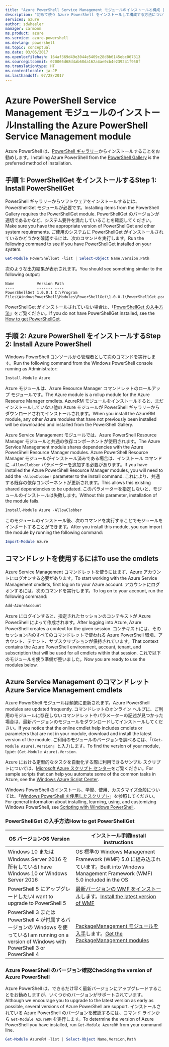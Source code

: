 ```yaml
---
title: "Azure PowerShell Service Management モジュールのインストールと構成 | Microsoft Docs"
description: "初めて使う Azure PowerShell をインストールして構成する方法について説明します。"
services: azure
author: sdwheeler
manager: carmonm
ms.product: azure
ms.service: azure-powershell
ms.devlang: powershell
ms.topic: conceptual
ms.date: 03/06/2017
ms.openlocfilehash: 164af369d49e3044e5409c28d8b6145ebc067313
ms.sourcegitcommit: 020066d68d4ab68da162a4ae0cb4e239241f950f
ms.translationtype: HT
ms.contentlocale: ja-JP
ms.lasthandoff: 07/28/2017
---
```

# <a name="installing-the-azure-powershell-service-management-module"></a><span data-ttu-id="b1d8b-103">Azure PowerShell Service Management モジュールのインストール</span><span class="sxs-lookup"><span data-stu-id="b1d8b-103">Installing the Azure PowerShell Service Management module</span></span>

<span data-ttu-id="b1d8b-104">Azure PowerShell は、[PowerShell ギャラリー](https://www.powershellgallery.com/)からインストールすることをお勧めします。</span><span class="sxs-lookup"><span data-stu-id="b1d8b-104">Installing Azure PowerShell from the [PowerShell Gallery](https://www.powershellgallery.com/) is the preferred method of installation.</span></span>

## <a name="step-1-install-powershellget"></a><span data-ttu-id="b1d8b-105">手順 1: PowerShellGet をインストールする</span><span class="sxs-lookup"><span data-stu-id="b1d8b-105">Step 1: Install PowerShellGet</span></span>

<span data-ttu-id="b1d8b-106">PowerShell ギャラリーからソフトウェアをインストールするには、PowerShellGet モジュールが必要です。</span><span class="sxs-lookup"><span data-stu-id="b1d8b-106">Installing items from the PowerShell Gallery requires the PowerShellGet module.</span></span> <span data-ttu-id="b1d8b-107">PowerShellGet のバージョンが適切であるかなど、システム要件を満たしていることを確認してください。</span><span class="sxs-lookup"><span data-stu-id="b1d8b-107">Make sure you have the appropriate version of PowerShellGet and other system requirements.</span></span> <span data-ttu-id="b1d8b-108">ご使用のシステムに PowerShellGet がインストールされているかどうかを確認するには、次のコマンドを実行します。</span><span class="sxs-lookup"><span data-stu-id="b1d8b-108">Run the following command to see if you have PowerShellGet installed on your system.</span></span>

```powershell
Get-Module PowerShellGet -list | Select-Object Name,Version,Path
```

<span data-ttu-id="b1d8b-109">次のような出力結果が表示されます。</span><span class="sxs-lookup"><span data-stu-id="b1d8b-109">You should see something similar to the following output:</span></span>

```
Name          Version Path
----          ------- ----
PowerShellGet 1.0.0.1 C:\Program Files\WindowsPowerShell\Modules\PowerShellGet\1.0.0.1\PowerShellGet.psd1
```

<span data-ttu-id="b1d8b-110">PowerShellGet がインストールされていない場合は、「[PowerShellGet の入手方法](#how-to-get-powershellget)」をご覧ください。</span><span class="sxs-lookup"><span data-stu-id="b1d8b-110">If you do not have PowerShellGet installed, see the [How to get PowerShellGet](#how-to-get-powershellget).</span></span>

## <a name="step-2-install-azure-powershell"></a><span data-ttu-id="b1d8b-111">手順 2: Azure PowerShell をインストールする</span><span class="sxs-lookup"><span data-stu-id="b1d8b-111">Step 2: Install Azure PowerShell</span></span>

<span data-ttu-id="b1d8b-112">Windows PowerShell コンソールから管理者として次のコマンドを実行します。</span><span class="sxs-lookup"><span data-stu-id="b1d8b-112">Run the following command from the Windows PowerShell console running as Administrator:</span></span>

```powershell
Install-Module Azure
```

<span data-ttu-id="b1d8b-113">Azure モジュールは、Azure Resource Manager コマンドレットのロールアップ モジュールです。</span><span class="sxs-lookup"><span data-stu-id="b1d8b-113">The Azure module is a rollup module for the Azure Resource Manager cmdlets.</span></span> <span data-ttu-id="b1d8b-114">AzureRM モジュールをインストールすると、まだインストールしていない他の Azure モジュールが PowerShell ギャラリーからダウンロードされてインストールされます。</span><span class="sxs-lookup"><span data-stu-id="b1d8b-114">When you install the AzureRM module, any other Azure modules that have not previously been installed will be downloaded and installed from the PowerShell Gallery.</span></span>

<span data-ttu-id="b1d8b-115">Azure Service Management モジュールでは、Azure PowerShell Resource Manager モジュールと共通の依存コンポーネントが使用されます。</span><span class="sxs-lookup"><span data-stu-id="b1d8b-115">The Azure Service Management module shares dependencies with the Azure PowerShell Resource Manager modules.</span></span> <span data-ttu-id="b1d8b-116">Azure PowerShell Resource Manager モジュールがインストール済みである場合は、インストール コマンドに `-AllowClobber` パラメーターを追加する必要があります。</span><span class="sxs-lookup"><span data-stu-id="b1d8b-116">If you have installed the Azure PowerShell Resource Manager modules, you will need to add the `-AllowClobber` parameter to the install command.</span></span> <span data-ttu-id="b1d8b-117">これにより、共通する既存の依存コンポーネントが更新されます。</span><span class="sxs-lookup"><span data-stu-id="b1d8b-117">This allows this existing shared dependencies to be updated.</span></span> <span data-ttu-id="b1d8b-118">このパラメーターを指定しないと、モジュールのインストールは失敗します。</span><span class="sxs-lookup"><span data-stu-id="b1d8b-118">Without this parameter, installation of the module fails.</span></span>

```powershell
Install-Module Azure -AllowClobber
```

<span data-ttu-id="b1d8b-119">このモジュールのインストール後、次のコマンドを実行することでモジュールをインポートすることができます。</span><span class="sxs-lookup"><span data-stu-id="b1d8b-119">After you install this module, you can import the module by running the following command:</span></span>

```powershell
Import-Module Azure
```

## <a name="to-use-the-cmdlets"></a><span data-ttu-id="b1d8b-120">コマンドレットを使用するには</span><span class="sxs-lookup"><span data-stu-id="b1d8b-120">To use the cmdlets</span></span>

<span data-ttu-id="b1d8b-121">Azure Service Management コマンドレットを使うにはまず、Azure アカウントにログオンする必要があります。</span><span class="sxs-lookup"><span data-stu-id="b1d8b-121">To start working with the Azure Service Management cmdlets, first log on to your Azure account.</span></span> <span data-ttu-id="b1d8b-122">アカウントにログオンするには、次のコマンドを実行します。</span><span class="sxs-lookup"><span data-stu-id="b1d8b-122">To log on to your account, run the following command:</span></span>

```powershell
Add-AzureAccount
```

<span data-ttu-id="b1d8b-123">Azure にログインすると、指定されたセッションのコンテキストが Azure PowerShell によって作成されます。</span><span class="sxs-lookup"><span data-stu-id="b1d8b-123">After logging into Azure, Azure PowerShell creates a context for the given session.</span></span> <span data-ttu-id="b1d8b-124">コンテキストには、そのセッション内のすべてのコマンドレットで使われる Azure PowerShell 環境、アカウント、テナント、サブスクリプションが保持されています。</span><span class="sxs-lookup"><span data-stu-id="b1d8b-124">That context contains the Azure PowerShell environment, account, tenant, and subscription that will be used for all cmdlets within that session.</span></span> <span data-ttu-id="b1d8b-125">これで以下のモジュールを使う準備が整いました。</span><span class="sxs-lookup"><span data-stu-id="b1d8b-125">Now you are ready to use the modules below.</span></span>

## <a name="azure-service-management-cmdlets"></a><span data-ttu-id="b1d8b-126">Azure Service Management のコマンドレット</span><span class="sxs-lookup"><span data-stu-id="b1d8b-126">Azure Service Management cmdlets</span></span>

<span data-ttu-id="b1d8b-127">Azure PowerShell モジュールは頻繁に更新されます。</span><span class="sxs-lookup"><span data-stu-id="b1d8b-127">Azure PowerShell modules are updated frequently.</span></span> <span data-ttu-id="b1d8b-128">コマンドレットのオンライン ヘルプに、ご利用のモジュールに存在しないコマンドレットやパラメーターの記述が見つかった場合は、最新バージョンのモジュールをダウンロードしてインストールしてください。</span><span class="sxs-lookup"><span data-stu-id="b1d8b-128">If you notice that the online cmdlet help includes cmdlets or parameters that are not in your module, download and install the latest version of the module.</span></span> <span data-ttu-id="b1d8b-129">ご利用のモジュールのバージョンを調べるには、「`(Get-Module Azure).Version`」と入力します。</span><span class="sxs-lookup"><span data-stu-id="b1d8b-129">To find the version of your module, type: `(Get-Module Azure).Version`.</span></span>

<span data-ttu-id="b1d8b-130">Azure における定型的なタスクを自動化する際に利用できるサンプル スクリプトについては、[Microsoft Azure スクリプト センター](http://www.windowsazure.com/documentation/scripts/)をご覧ください。</span><span class="sxs-lookup"><span data-stu-id="b1d8b-130">For sample scripts that can help you automate some of the common tasks in Azure, see the [Windows Azure Script Center](http://www.windowsazure.com/documentation/scripts/).</span></span>

<span data-ttu-id="b1d8b-131">Windows PowerShell のインストール、学習、使用、カスタマイズ全般については、「[Windows PowerShell を使用したスクリプト](http://go.microsoft.com/fwlink/p/?linkid=320210)」を参照してください。</span><span class="sxs-lookup"><span data-stu-id="b1d8b-131">For general information about installing, learning, using, and customizing Windows PowerShell, see [Scripting with Windows PowerShell](http://go.microsoft.com/fwlink/p/?linkid=320210).</span></span>

### <a name="how-to-get-powershellget"></a><span data-ttu-id="b1d8b-132">PowerShellGet の入手方法</span><span class="sxs-lookup"><span data-stu-id="b1d8b-132">How to get PowerShellGet</span></span>

|<span data-ttu-id="b1d8b-133">OS バージョン</span><span class="sxs-lookup"><span data-stu-id="b1d8b-133">OS Version</span></span>|<span data-ttu-id="b1d8b-134">インストール手順</span><span class="sxs-lookup"><span data-stu-id="b1d8b-134">Install instructions</span></span>|
|---|---|
|<span data-ttu-id="b1d8b-135">Windows 10 または Windows Server 2016 を所有している</span><span class="sxs-lookup"><span data-stu-id="b1d8b-135">I have Windows 10 or Windows Server 2016</span></span>|<span data-ttu-id="b1d8b-136">OS 標準の Windows Management Framework (WMF) 5.0 に組み込まれています。</span><span class="sxs-lookup"><span data-stu-id="b1d8b-136">Built into Windows Management Framework (WMF) 5.0 included in the OS</span></span>|
|<span data-ttu-id="b1d8b-137">PowerShell 5 にアップグレードしたい</span><span class="sxs-lookup"><span data-stu-id="b1d8b-137">I want to upgrade to PowerShell 5</span></span>|<span data-ttu-id="b1d8b-138">[最新バージョンの WMF をインストール](https://www.microsoft.com/en-us/download/details.aspx?id=54616)します。</span><span class="sxs-lookup"><span data-stu-id="b1d8b-138">[Install the latest version of WMF](https://www.microsoft.com/en-us/download/details.aspx?id=54616)</span></span>|
|<span data-ttu-id="b1d8b-139">PowerShell 3 または PowerShell 4 が付属するバージョンの Windows を使っている</span><span class="sxs-lookup"><span data-stu-id="b1d8b-139">I am running on a version of Windows with PowerShell 3 or PowerShell 4</span></span>|<span data-ttu-id="b1d8b-140">[PackageManagement モジュールを入手](http://go.microsoft.com/fwlink/?LinkID=746217)します。</span><span class="sxs-lookup"><span data-stu-id="b1d8b-140">[Get the PackageManagement modules](http://go.microsoft.com/fwlink/?LinkID=746217)</span></span>|

<a id="helpmechoose"></a>
### <a name="checking-the-version-of-azure-powershell"></a><span data-ttu-id="b1d8b-141">Azure PowerShell のバージョン確認</span><span class="sxs-lookup"><span data-stu-id="b1d8b-141">Checking the version of Azure PowerShell</span></span>

<span data-ttu-id="b1d8b-142">Azure PowerShell は、できるだけ早く最新バージョンにアップグレードすることをお勧めしますが、いくつかのバージョンがサポートされています。</span><span class="sxs-lookup"><span data-stu-id="b1d8b-142">Although we encourage you to upgrade to the latest version as early as possible, several versions of Azure PowerShell are support.</span></span> <span data-ttu-id="b1d8b-143">インストールされている Azure PowerShell のバージョンを確認するには、コマンド ラインから `Get-Module AzureRM` を実行します。</span><span class="sxs-lookup"><span data-stu-id="b1d8b-143">To determine the version of Azure PowerShell you have installed, run `Get-Module AzureRM` from your command line.</span></span>

```powershell
Get-Module AzureRM -list | Select-Object Name,Version,Path
```
